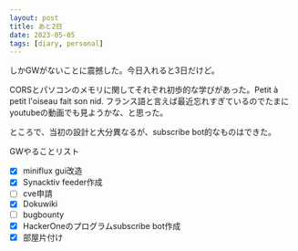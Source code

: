 ```yaml
---
layout: post
title: あと2日
date: 2023-05-05
tags: [diary, personal]
---
```

しかGWがないことに震撼した。今日入れると3日だけど。

CORSとパソコンのメモリに関してそれぞれ初歩的な学びがあった。Petit à petit l'oiseau fait son nid.
フランス語と言えば最近忘れすぎているのでたまにyoutubeの動画でも見ようかな、と思った。

ところで、当初の設計と大分異なるが、subscribe bot的なものはできた。

GWやることリスト
- [x] miniflux gui改造
- [x] Synacktiv feeder作成
- [ ] cve申請
- [x] Dokuwiki
- [ ] bugbounty
- [x] HackerOneのプログラムsubscribe bot作成
- [x] 部屋片付け